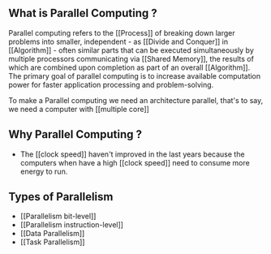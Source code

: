 
## What is Parallel Computing ?

Parallel computing refers to the [[Process]] of breaking down larger problems into smaller, independent - as [[Divide and Conquer]] in [[Algorithm]] - often similar parts that can be executed simultaneously by multiple processors communicating via [[Shared Memory]], the results of which are combined upon completion as part of an overall [[Algorithm]]. The primary goal of parallel computing is to increase available computation power for faster application processing and problem-solving.

To make a Parallel computing we need an architecture parallel, that's to say, we need a computer with [[multiple core]]

## Why Parallel Computing ?

* The [[clock speed]] haven't improved in the last years because the computers when have a high [[clock speed]] need to consume more energy to run.

## Types of Parallelism

* [[Parallelism bit-level]]
* [[Parallelism instruction-level]]
* [[Data Parallelism]]
* [[Task Parallelism]]
